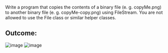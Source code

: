 Write a program that copies the contents of a binary file (e. g. copyMe.png) to another binary file (e. g. copyMe-copy.png) using FileStream. You are not allowed to use the File class or similar helper classes.

## Outcome:

![image](https://user-images.githubusercontent.com/45227327/215197957-b9280823-e2a3-41a6-a958-2dba08702d4c.png)
![image](https://user-images.githubusercontent.com/45227327/215198024-265c0c26-060d-49c5-a629-1ba704355777.png)
